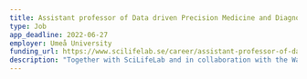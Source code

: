 ```yaml
---
title: Assistant professor of Data driven Precision Medicine and Diagnostics (DDLS Fellow)
type: Job
app_deadline: 2022-06-27
employer: Umeå University
funding_url: https://www.scilifelab.se/career/assistant-professor-of-data-driven-precision-medicine-and-diagnostics_umu/
description: "Together with SciLifeLab and in collaboration with the Wallenberg Centre for Molecular Medicine (WCMM), Umeå University’s Faculties of Medicine and Science and Technology announce the appointment of an assistant professor. Umeå University is seeking a DDLS Fellow in the area of Data-driven Precision Medicine and Diagnostics. The subject area concerns research that will make use of computational tools to integrate molecular and clinical data for precision medicine and diagnostic development. The focus is on data integration, analysis, visualisation, as well as data interpretation for patient stratification, discovery of biomarkers for disease risks, diagnosis, drug response and monitoring of health."
---
```

